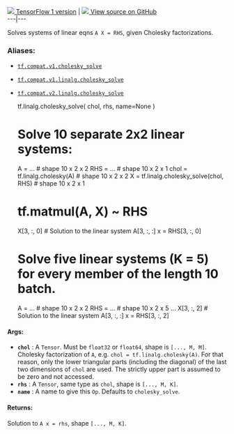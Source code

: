 [ ![](https://tensorflow.google.cn/images/tf_logo_32px.png) TensorFlow 1
version](/versions/r1.15/api_docs/python/tf/linalg/cholesky_solve) |  [
![](https://tensorflow.google.cn/images/GitHub-Mark-32px.png) View source on
GitHub
](https://github.com/tensorflow/tensorflow/blob/r2.0/tensorflow/python/ops/linalg_ops.py#L82-L124)  
---|---  
  
Solves systems of linear eqns `A X = RHS`, given Cholesky factorizations.

### Aliases:

  * [`tf.compat.v1.cholesky_solve`](/api_docs/python/tf/linalg/cholesky_solve)
  * [`tf.compat.v1.linalg.cholesky_solve`](/api_docs/python/tf/linalg/cholesky_solve)
  * [`tf.compat.v2.linalg.cholesky_solve`](/api_docs/python/tf/linalg/cholesky_solve)

    
    
    tf.linalg.cholesky_solve(
        chol,
        rhs,
        name=None
    )
    
    
    
    # Solve 10 separate 2x2 linear systems:
    A = ... # shape 10 x 2 x 2
    RHS = ... # shape 10 x 2 x 1
    chol = tf.linalg.cholesky(A)  # shape 10 x 2 x 2
    X = tf.linalg.cholesky_solve(chol, RHS)  # shape 10 x 2 x 1
    # tf.matmul(A, X) ~ RHS
    X[3, :, 0]  # Solution to the linear system A[3, :, :] x = RHS[3, :, 0]
    
    # Solve five linear systems (K = 5) for every member of the length 10 batch.
    A = ... # shape 10 x 2 x 2
    RHS = ... # shape 10 x 2 x 5
    ...
    X[3, :, 2]  # Solution to the linear system A[3, :, :] x = RHS[3, :, 2]
    

#### Args:

  * **`chol`** : A `Tensor`. Must be `float32` or `float64`, shape is `[..., M, M]`. Cholesky factorization of `A`, e.g. `chol = tf.linalg.cholesky(A)`. For that reason, only the lower triangular parts (including the diagonal) of the last two dimensions of `chol` are used. The strictly upper part is assumed to be zero and not accessed.
  * **`rhs`** : A `Tensor`, same type as `chol`, shape is `[..., M, K]`.
  * **`name`** : A name to give this `Op`. Defaults to `cholesky_solve`.

#### Returns:

Solution to `A x = rhs`, shape `[..., M, K]`.

